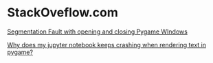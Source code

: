 
# StackOveflow.com

[Segmentation Fault with opening and closing Pygame WIndows](https://stackoverflow.com/questions/58617733/segmentation-fault-with-opening-and-closing-pygame-windows)

[Why does my jupyter notebook keeps crashing when rendering text in pygame?](https://stackoverflow.com/questions/58687829/why-does-my-jupyter-notebook-keeps-crashing-when-rendering-text-in-pygame)
